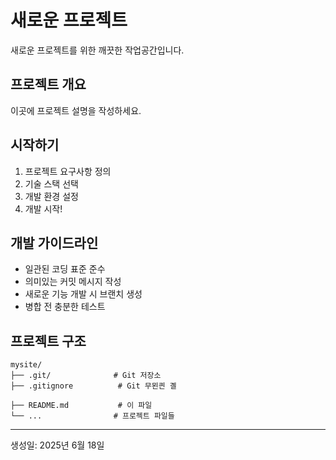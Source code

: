 # 새로운 프로젝트

새로운 프로젝트를 위한 깨끗한 작업공간입니다.

## 프로젝트 개요

이곳에 프로젝트 설명을 작성하세요.

## 시작하기

1. 프로젝트 요구사항 정의
2. 기술 스택 선택
3. 개발 환경 설정
4. 개발 시작!

## 개발 가이드라인

- 일관된 코딩 표준 준수
- 의미있는 커밋 메시지 작성
- 새로운 기능 개발 시 브랜치 생성
- 병합 전 충분한 테스트

## 프로젝트 구조

```
mysite/
├── .git/              # Git 저장소
├── .gitignore          # Git 무묀킌 곌

├── README.md           # 이 파일
└── ...                # 프로젝트 파일들
```

---

생성일: 2025년 6월 18일
